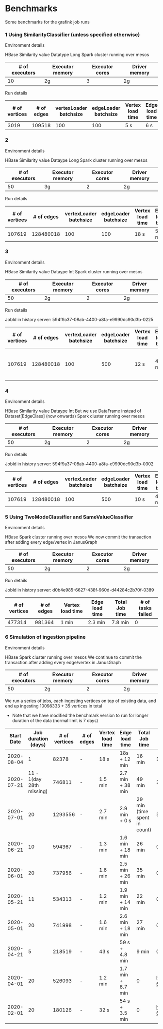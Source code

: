 # Benchmarks

Some benchmarks for the grafink job runs

### 1 Using SimilarityClassifier (unless specified otherwise)

Environment details

HBase
Similarity value Datatype Long
Spark cluster running over mesos

| # of executors | Executor memory | Executor cores | Driver memory |
|----------------|-----------------|----------------|---------------|
|10|2g|3|2g

Run details

| # of vertices | # of edges | vertexLoader batchsize | edgeLoader batchsize |  Vertex load time  | Edge load time | Total Job time |
|---------------|------------|------------------------|----------------------|--------------------|----------------|----------------|
|3019|109518|100|100|5 s|6 s|47 s|

### 2

Environment details

HBase
Similarity value Dataype Long
Spark cluster running over mesos

| # of executors | Executor memory | Executor cores | Driver memory |
|----------------|-----------------|----------------|---------------|
|50|3g|2|2g

Run details

| # of vertices | # of edges | vertexLoader batchsize | edgeLoader batchsize |  Vertex load time  | Edge load time | Total Job time |
|---------------|------------|------------------------|----------------------|--------------------|----------------|----------------|
|107619|128480018|100|100|18 s|55 min|1.1 h|

### 3

Environment details

HBase
Similarity value Dataype Int
Spark cluster running over mesos

| # of executors | Executor memory | Executor cores | Driver memory |
|----------------|-----------------|----------------|---------------|
|50|2g|2|2g

Run details

JobId in history server: 594f9a37-08ab-4400-a8fa-e9990dc90d3b-0225

| # of vertices | # of edges | vertexLoader batchsize | edgeLoader batchsize |  Vertex load time  | Edge load time | Total Job time | # of tasks failed |
|---------------|------------|------------------------|----------------------|--------------------|----------------|----------------|-------------------|
|107619|128480018|100|500|12 s|47 min|55 min|1 failure in edgeLoader, 6 failures in counting edges|

### 4

Environment details

HBase
Similarity value Dataype Int
But we use DataFrame instead of Dataset[EdgeClass] (now onwards)
Spark cluster running over mesos

| # of executors | Executor memory | Executor cores | Driver memory |
|----------------|-----------------|----------------|---------------|
|50|2g|2|2g

Run details

JobId in history server: 594f9a37-08ab-4400-a8fa-e9990dc90d3b-0302

| # of vertices | # of edges | vertexLoader batchsize | edgeLoader batchsize |  Vertex load time  | Edge load time | Total Job time | # of tasks failed |
|---------------|------------|------------------------|----------------------|--------------------|----------------|----------------|-------------------|
|107619|128480018|100|500|10 s|47 min|56 min|0|

### 5 Using TwoModeClassifier and SameValueClassifier

Environment details

HBase
Spark cluster running over mesos
We now commit the transaction after adding every edge/vertex in JanusGraph

| # of executors | Executor memory | Executor cores | Driver memory |
|----------------|-----------------|----------------|---------------|
|50|2g|2|2g

Run details

JobId in history server: d0b4e985-6627-438f-960d-d44284c2b70f-0389

| # of vertices | # of edges |  Vertex load time  | Edge load time | Total Job time | # of tasks failed |
|---------------|------------|--------------------|----------------|----------------|-------------------|
|477314|981364|1 min|2.3 min|7.8 min|0|

### 6 Simulation of ingestion pipeline

Environment details

HBase
Spark cluster running over mesos
We continue to commit the transaction after adding every edge/vertex in JanusGraph

| # of executors | Executor memory | Executor cores | Driver memory |
|----------------|-----------------|----------------|---------------|
|50|2g|2|2g

We run a series of jobs, each ingesting vertices on top of existing data, and end up
ingesting 10098333 + 35 vertices in total
* Note that we have modified the benchmark version to run for longer duration of the data (normal limit is 7 days)

| Start Date | Job duration (days)  | # of vertices | # of edges |  Vertex load time  | Edge load time | Total Job time | # of tasks failed | Job Link |
|------------|----------------------|---------------|------------|--------------------|----------------|----------------|-------------------|----------|
| 2020-08-04 | 1 |82378| - |18 s|18s + 12 min|16 min|145|https://wuip.lal.in2p3.fr:8443/history/d0b4e985-6627-438f-960d-d44284c2b70f-0423/jobs/|
| 2020-07-21 | 11 - 1(day 28th missing) |746811| - |1.5 min|2.7 min + 38 min|49 min|3|https://wuip.lal.in2p3.fr:8443/history/d0b4e985-6627-438f-960d-d44284c2b70f-0422/jobs/|
| 2020-07-01 | 20 |1293556|-|2.7 min|2.9 min + 0 s|29 min (time spent in count)|5 + 32|https://wuip.lal.in2p3.fr:8443/history/d0b4e985-6627-438f-960d-d44284c2b70f-0421/jobs/|
| 2020-06-21 | 10 |594367|-|1.3 min|1.6 min + 18 min|26 min|0|https://wuip.lal.in2p3.fr:8443/history/d0b4e985-6627-438f-960d-d44284c2b70f-0418/jobs/|
| 2020-06-01 | 20 |737956|-|1.6 min|2.5 min + 26 min|35 min|0|https://wuip.lal.in2p3.fr:8443/history/d0b4e985-6627-438f-960d-d44284c2b70f-0417/jobs/|
| 2020-05-21 | 11 |534313|-|1.2 min|1.9 min + 14 min|22 min|0|https://wuip.lal.in2p3.fr:8443/history/d0b4e985-6627-438f-960d-d44284c2b70f-0416/jobs/|
| 2020-05-01 | 20 |741998|-|1.6 min|2.6 min + 18 min|27 min|0|https://wuip.lal.in2p3.fr:8443/history/d0b4e985-6627-438f-960d-d44284c2b70f-0413/jobs/|
| 2020-04-21 | 5 |218519|-|43 s|59 s + 4.8 min|9 min|0|https://wuip.lal.in2p3.fr:8443/history/d0b4e985-6627-438f-960d-d44284c2b70f-0412/jobs/|
| 2020-04-01 | 20 |526093|-|1.2 min|1.7 min + 6.7 min|0|https://wuip.lal.in2p3.fr:8443/history/d0b4e985-6627-438f-960d-d44284c2b70f-0406/jobs/|
| 2020-02-01 | 20 |180126|-|32 s|54 s + 3.5 min|0|https://wuip.lal.in2p3.fr:8443/history/d0b4e985-6627-438f-960d-d44284c2b70f-0401/jobs/|

